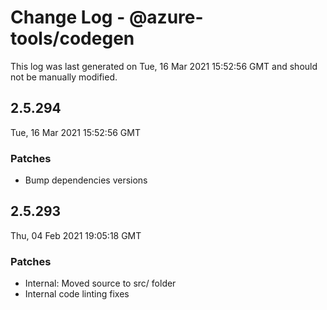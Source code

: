 # Change Log - @azure-tools/codegen

This log was last generated on Tue, 16 Mar 2021 15:52:56 GMT and should not be manually modified.

## 2.5.294
Tue, 16 Mar 2021 15:52:56 GMT

### Patches

- Bump dependencies versions

## 2.5.293
Thu, 04 Feb 2021 19:05:18 GMT

### Patches

- Internal: Moved source to src/ folder
- Internal code linting fixes

